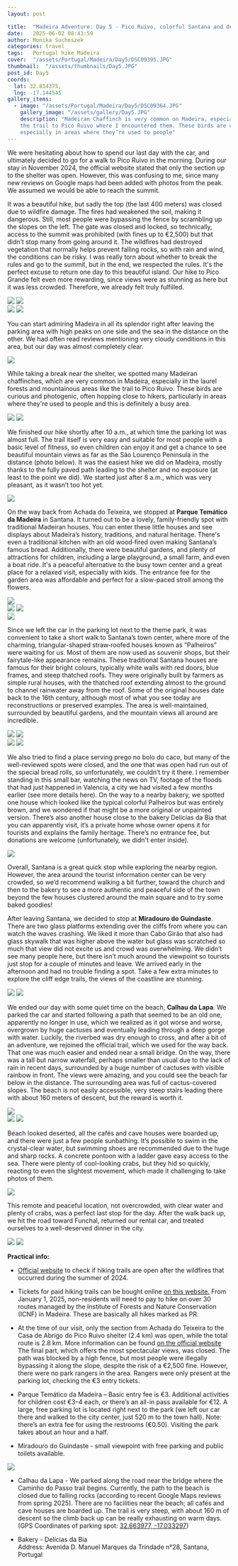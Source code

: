 ```yaml
---
layout: post

title:  "Madeira Adventure: Day 5 - Pico Ruivo, colorful Santana and deserted beach"
date:   2025-06-02 08:43:59
author: Monika Suchoszek
categories: travel
tags:	Portugal hike Madeira 
cover:  "/assets/Portugal/Madeira/Day5/DSC09395.JPG"
thumbnail:  "/assets/thumbnails/Day5.JPG"
post_id: Day5
coords:
  lat: 32.814375, 
  lng: -17.144545
gallery_items:
  - image: "/assets/Portugal/Madeira/Day5/DSC09364.JPG"
    gallery_image: "/assets/gallery/Day5.JPG"
    description: "Madeiran Chaffinch is very common on Madeira, especially in laurel forests and mountainous areas like 
    the trail to Pico Ruivo where I encountered them. These birds are curious and photogenic, often hopping close to hikers,
    especially in areas where they’re used to people"
---
```


We were hesitating about how to spend our last day with the car, and ultimately decided to go for a walk to Pico Ruivo in the morning.
During our stay in November 2024, the official website stated that only the section up to the shelter was open. However, 
this was confusing to me, since many new reviews on Google maps had been added with photos from the peak. We assumed we would be able to 
reach the summit.

It was a beautiful hike, but sadly the top (the last 400 meters) was closed due to wildfire damage. The fires had weakened 
the soil, making it dangerous. Still, most people were bypassing the fence by scrambling up the slopes on the left. The 
gate was closed and locked, so technically, access to the summit was prohibited (with fines up to €2,500) but that didn’t stop many from going around 
it. The wildfires had destroyed vegetation that normally helps prevent falling rocks, so with rain and wind, the conditions 
can be risky. I was really torn about whether to break the rules and go to the summit, but in the end, we respected the 
rules. It's the perfect excuse to return one day to this beautiful island. Our hike to Pico Grande felt even more 
rewarding, since views were as stunning as here but it was less crowded. Therefore, we already felt truly fulfilled.

<img src="/assets/Portugal/Madeira/Day5/DSC09322.JPG" />
<img src="/assets/Portugal/Madeira/Day5/DSC09341.JPG" />

<div class="row">
  <img src="/assets/Portugal/Madeira/Day5/DSC09344.JPG" class="column-50" />
  <img src="/assets/Portugal/Madeira/Day5/DSC09388.JPG" class="column-50" />
</div>

You can start admiring Madeira in all its splendor right after leaving the parking area with high peaks 
on one side and the sea in the distance on the other. We had often read reviews mentioning very cloudy conditions in this area, 
but our day was almost completely clear.

<img src="/assets/Portugal/Madeira/Day5/DSC09383.JPG" />

While taking a break near the shelter, we spotted many Madeiran chaffinches, which are very common in Madeira, especially 
in the laurel forests and mountainous areas like the trail to Pico Ruivo. These birds are curious and photogenic, often 
hopping close to hikers, particularly in areas where they're used to people and this is definitely a busy area. 

<img src="/assets/Portugal/Madeira/Day5/DSC09364.JPG" />
<img src="/assets/Portugal/Madeira/Day5/DSC09352.JPG" />

We finished our hike shortly after 10 a.m., at which time the parking lot was almost full.
The trail itself is very easy and suitable for most people with a basic level of fitness, so even children can enjoy it and 
get a chance to see beautiful mountain views as far as the São Lourenço Peninsula in the distance (photo below). It was the easiest 
hike we did on Madeira, mostly thanks to the fully paved path leading to the shelter and no exposure (at least to the point we did). 
We started just after 8 a.m., which was very pleasant, as it wasn’t too hot yet.

<img src="/assets/Portugal/Madeira/Day5/DSC09355.JPG" />

On the way back from Achada do Teixeira, we stopped at **Parque Temático da Madeira** in Santana. It turned out to be a lovely, 
family-friendly spot with traditional Madeiran houses. You can enter these little houses and see displays about Madeira’s history, traditions, and natural heritage.
There's even a traditional kitchen with an old wood‑fired oven making Santana’s famous bread. Additionally, there were 
beautiful gardens, and plenty of attractions for children, including 
a large playground, a small farm, and even a boat ride. It's a peaceful alternative to the busy town center and a great 
place for a relaxed visit, especially with kids. The entrance fee for the garden area was affordable and perfect for a 
slow-paced stroll among the flowers. 

<img src="/assets/Portugal/Madeira/Day5/DSC09390.JPG" />
<div class="row">
  <img src="/assets/Portugal/Madeira/Day5/DSC09418.JPG" class="column-50" />
  <img src="/assets/Portugal/Madeira/Day5/DSC09408.JPG" class="column-50" />
</div>
<img src="/assets/Portugal/Madeira/Day5/20241101_112627_01.jpg" />

Since we left the car in the parking lot next to the theme park, it was convenient to take a short walk to Santana’s town 
center, where more of the charming, triangular-shaped straw‑roofed houses known as “Palheiros” were waiting for us. Most of 
them are now used as souvenir shops, but their fairytale-like appearance remains.
These traditional Santana houses are famous for their bright colours, typically white walls with red doors, blue frames, 
and steep thatched roofs. They were originally built by farmers as simple rural houses, with the thatched roof extending 
almost to the ground to channel rainwater away from the roof. Some of the original houses date back to the 16th century, 
although most of what you see today are reconstructions or preserved examples.
The area is well-maintained, surrounded by beautiful gardens, and the mountain views all around are incredible.

<div class="row">
  <img src="/assets/Portugal/Madeira/Day5/DSC09436.JPG" class="column-50" />
  <img src="/assets/Portugal/Madeira/Day5/DSC09445.JPG" class="column-50" />
</div>

<div class="row">
  <img src="/assets/Portugal/Madeira/Day5/DSC09454_01.jpg" class="column-50" />
  <img src="/assets/Portugal/Madeira/Day5/DSC09452.JPG" class="column-50" />
</div>

We also tried to find a place serving prego no bolo do caco, but many of the well-reviewed spots were closed, and the one 
that was open had run out of the special bread rolls, so unfortunately, we couldn’t try it there.
I remember standing in this small bar, watching the news on TV, footage of the floods that had just happened in Valencia, 
a city we had visited a few months earlier (see more details here).
On the way to a nearby bakery, we spotted one house which looked like the typical colorful Palheiros but was entirely brown, 
and we wondered if that might be a more original or unpainted version. There’s also another house close to the bakery 
Delícias da Bia that you can apparently visit, it’s a private home whose owner opens it for tourists and explains the family heritage. There’s 
no entrance fee, but donations are welcome (unfortunately, we didn't enter inside).

<img src="/assets/Portugal/Madeira/Day5/20241101_130622.jpg" />

Overall, Santana is a great quick stop while exploring the nearby region. However, the area around the tourist information 
center can be very crowded, so we’d recommend walking a bit further, toward the church and then to the bakery to see a 
more authentic and peaceful side of the town beyond the few houses clustered around the main square and to try some baked 
goodies!

After leaving Santana, we decided to stop at **Miradouro do Guindaste**. There are two glass platforms extending over 
the cliffs from where you can watch the waves crashing. We liked it more than Cabo Girão that also had glass skywalk that
was higher above the water but glass was scratched so much that view did not excite us and crowd was overwhelming. We 
didn’t see many people here, but there isn’t much around the viewpoint so tourists just stop for a couple of minutes and leave.
We arrived early in the afternoon and had no trouble finding a spot. Take a few extra minutes to explore the cliff edge trails, 
the views of the coastline are stunning.

<img src="/assets/Portugal/Madeira/Day5/DSC09469.JPG" />
<img src="/assets/Portugal/Madeira/Day5/DSC09464.JPG" />

We ended our day with some quiet time on the beach, **Calhau da Lapa**. We parked the car and started following a path that 
seemed to be an old one, apparently no longer in use, which we realized as it got worse and worse, overgrown by huge 
cactuses and eventually leading through a deep gorge with water. Luckily, the riverbed was dry enough to cross, and after a 
bit of an adventure, we rejoined the official trail, which we used for the way back. That one was much easier and ended near a small bridge.
On the way, there was a tall but 
narrow waterfall, perhaps smaller than usual due to the lack of rain in recent days, surrounded by a huge number of cactuses
with visible rainbow in front. 
The views were amazing, and you could see the beach far below in the distance. The surrounding area was full of cactus-covered slopes.
The beach is not easily accessible, very steep stairs leading there with about 160 meters of descent, but the reward is worth it. 

<img src="/assets/Portugal/Madeira/Day5/DSC09504.JPG" />

<div class="row">
  <img src="/assets/Portugal/Madeira/Day5/20241101_150708_01.jpg" class="column-50" />
  <img src="/assets/Portugal/Madeira/Day5/DSC09485.JPG" class="column-50" />
</div>

Beach looked deserted, 
all the cafés and cave 
houses were boarded up, and there were just a few people sunbathing. It’s possible to swim in the crystal-clear water, but 
swimming shoes are recommended due to the huge and sharp rocks. A concrete pontoon with a ladder gave easy access to the sea.
There were plenty of cool-looking crabs, but they hid so quickly, reacting to even the slightest movement, which made it 
challenging to take photos of them.

<img src="/assets/Portugal/Madeira/Day5/DSC09480.JPG" />

This remote and peaceful location, not overcrowded, with clear water and plenty of
crabs, was a perfect last stop for the day. After the walk back up, we hit the road toward Funchal, returned our rental car, 
and treated ourselves to a well-deserved dinner in the city.

<div class="row">
  <img src="/assets/Portugal/Madeira/Day5/DSC09478.JPG" class="column-50" />
  <img src="/assets/Portugal/Madeira/Day5/20241101_151805_01.jpg" class="column-50" />
</div>


__Practical info:__

* [Official website](https://ifcn.madeira.gov.pt/pt/atividades-de-natureza/percursos-pedestres-recomendados/percursos-pedestres-recomendados.html) 
to check if hiking trails are open after the wildfires that occurred during the summer of 2024. 

* Tickets for paid hiking trails can be bought online [on this website.](https://simplifica.madeira.gov.pt/services/78-82-259)
From January 1, 2025, non-residents will need to pay to hike on over 30 routes managed by the Institute of Forests and 
Nature Conservation (ICNF) in Madeira. These are basically all hikes marked as PR.

* At the time of our visit, only the section from Achada do Teixeira to the Casa de Abrigo do Pico Ruivo shelter (2.4 km) 
was open, while the total route is 2.8 km. More information can be found [on the official website](https://ifcn.madeira.gov.pt/images/FotosArtigos/ActivNatureza/PercPedRecom/Paineis_Net/pr1.2.jpg)
The final part, which offers the most spectacular views, was closed. The path was blocked by a high fence, but most people 
were illegally bypassing it along the slope, despite the risk of a €2,500 fine. However, there were no park rangers in 
the area. Rangers were only present at the parking lot, checking the €3 entry tickets.

* Parque Temático da Madeira – Basic entry fee is €3. Additional activities for children cost €3–4 each, or there’s an 
all-in pass available for €12. A large, free parking lot is located right next to the park (we left our car there and 
walked to the city center, just 520 m to the town hall). Note: there’s an extra fee for using the restrooms (€0.50). 
Visiting the park takes about an hour and a half.

* Miradouro do Guindaste - small viewpoint with free parking and public toilets available.

<img src="/assets/Portugal/Madeira/Day5/DSC09471.JPG" />

* Calhau da Lapa - We parked along the road near the bridge where the Caminho do Passo trail begins. Currently, the path 
to the beach is closed due to falling rocks (according to recent Google Maps reviews from spring 2025). There are no 
facilities near the beach; all cafés and cave houses are boarded up. The trail is very steep, with about 160 m of descent
so the climb back up can be really exhausting on warm days. (GPS Coordinates of parking spot: [32.663977, -17.033297](https://www.google.com/maps/place/32%C2%B039'50.3%22N+17%C2%B001'59.9%22W/@32.6639815,-17.0358773,17z/data=!3m1!4b1!4m4!3m3!8m2!3d32.663977!4d-17.033297?entry=ttu&g_ep=EgoyMDI1MDYxNy4wIKXMDSoASAFQAw%3D%3D))

* Bakery - Delícias da Bia                                                     
Address: Avenida D. Manuel Marques da Trindade n°28, Santana, Portugal




